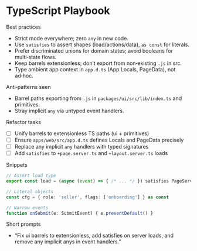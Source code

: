 # TypeScript Playbook

Best practices
- Strict mode everywhere; zero `any` in new code.
- Use `satisfies` to assert shapes (load/actions/data), `as const` for literals.
- Prefer discriminated unions for domain states; avoid booleans for multi‑state flows.
- Keep barrels extensionless; don’t export from non‑existing `.js` in src.
- Type ambient app context in `app.d.ts` (App.Locals, PageData), not ad‑hoc.

Anti‑patterns seen
- Barrel paths exporting from `.js` in `packages/ui/src/lib/index.ts` and primitives.
- Stray implicit `any` via untyped event handlers.

Refactor tasks
- [ ] Unify barrels to extensionless TS paths (ui + primitives)
- [ ] Ensure `apps/web/src/app.d.ts` defines Locals and PageData precisely
- [ ] Replace any implicit `any` handlers with typed signatures
- [ ] Add `satisfies` to `+page.server.ts` and `+layout.server.ts` loads

Snippets
```ts
// Assert load type
export const load = (async (event) => { /* ... */ }) satisfies PageServerLoad

// Literal objects
const cfg = { role: 'seller', flags: ['onboarding'] } as const

// Narrow events
function onSubmit(e: SubmitEvent) { e.preventDefault() }
```

Short prompts
- “Fix ui barrels to extensionless, add satisfies on server loads, and remove any implicit anys in event handlers.”
